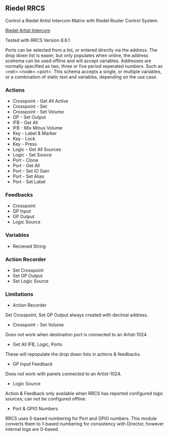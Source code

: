 ## Riedel RRCS

Control a Riedel Artist Intercom Matrix with Riedel Router Control System.

[Riedel Artist Intercom](https://www.riedel.net/en/products-solutions/intercom/artist-matrix-intercom/software)

Tested with RRCS Version 8.6.1

Ports can be selected from a list, or entered directly via the address. The drop down list is easier, but only populates when online, the address scehema can be used offline and will accept variables. Addresses are normally specified as two, three or five period seperated numbers. Such as \<net\>.\<node\>.\<port\>. This schema accepts a single, or multiple variables, or a combination of static text and variables, depending on the use case.

### Actions

- Crosspoint - Get All Active
- Crosspoint - Set
- Crosspoint - Set Volume
- GP - Set Output
- IFB - Get All
- IFB - Mix Minus Volume
- Key - Label & Marker
- Key - Lock
- Key - Press
- Logic - Get All Sources
- Logic - Set Source
- Port - Clone
- Port - Get All
- Port - Set IO Gain
- Port - Set Alias
- Port - Set Label

### Feedbacks

- Crosspoint
- GP Input
- GP Output
- Logic Source

### Variables

- Recieved String

### Action Recorder

- Set Crosspoint
- Set GP Output
- Set Logic Source

### Limitations

- Action Recorder

Set Crosspoint, Set GP Output always created with decimal address.

- Crosspoint - Set Volume

Does not work when destination port is connected to an Artist-1024.

- Get All IFB, Logic, Ports

These will repopulate the drop down lists in actions & feedbacks.

- GP Input Feedback

Does not work with panels connected to an Artist-1024.

- Logic Source

Action & Feedback only available when RRCS has reported configured logic sources; can not be configured offline.

- Port & GPIO Numbers

RRCS uses 0-based numbering for Port and GPIO numbers. This module converts them to 1-based numbering for consistency with Director, however internal logs are 0-based.
